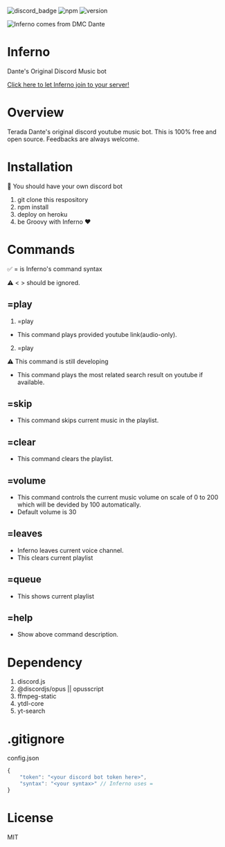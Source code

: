 ![discord_badge](https://badgen.net/badge/icon/discord?icon=discord&label)
![npm](https://badgen.net/badge/npm/v6.13.4/green)
![version](https://badgen.net/badge/version/beta/blue)

![Inferno comes from DMC Dante](https://p4.wallpaperbetter.com/wallpaper/492/428/886/dante-dmc-devil-may-cry-wallpaper-preview.jpg)

# Inferno
Dante's Original Discord Music bot

[Click here to let Inferno join to your server!](https://discordapp.com/oauth2/authorize?&client_id=688762089485107241&scope=bot&permissions=8)

# Overview
Terada Dante's original discord youtube music bot. This is 100% free and open source. Feedbacks are always welcome.

# Installation
🔰 You should have your own discord bot
1. git clone this respository
2. npm install
3. deploy on heroku
4. be Groovy with Inferno ❤
   
# Commands


✅ = is Inferno's command syntax

⚠ < > should be ignored.

## =play
1. =play <Youtube-link>
- This command plays provided youtube link(audio-only).

2. =play <word>
   
⚠ This command is still developing
- This command plays the most related search result on youtube if available.

## =skip
- This command skips current music in the playlist.

## =clear
- This command clears the playlist.

## =volume
- This command controls the current music volume on scale of 0 to 200 which will be devided by 100 automatically.
- Default volume is 30

## =leaves
- Inferno leaves current voice channel.
- This clears current playlist

## =queue
- This shows current playlist

## =help
- Show above command description.

# Dependency
1. discord.js
2. @discordjs/opus || opusscript
3. ffmpeg-static
4. ytdl-core
5. yt-search

# .gitignore
config.json

~~~javascript
{
    "token": "<your discord bot token here>",
    "syntax": "<your syntax>" // Inferno uses =
}
~~~
# License 
MIT
